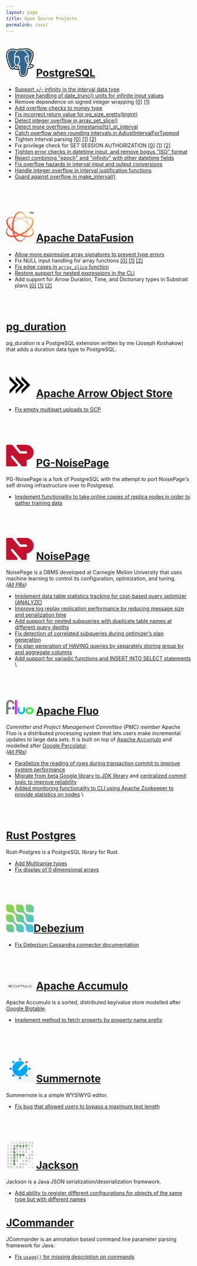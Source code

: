 ```yaml
---
layout: page
title: Open Source Projects
permalink: /oss/
---
```


# [<img src="/assets/img/pg_logo.png" width="75"/>](https://www.postgresql.org/) [PostgreSQL](https://www.postgresql.org/)
- [Support +/- infinity in the interval data type](https://git.postgresql.org/gitweb/?p=postgresql.git;a=commit;h=519fc1bd9e9d7b408903e44f55f83f6db30742b7)
- [Improve handling of date_trunc() units for infinite input values](https://git.postgresql.org/gitweb/?p=postgresql.git;a=commit;h=d85ce012f99f63249bb45a78fcecb7a2383920b1)
- Remove dependence on signed integer wrapping [[0]](https://git.postgresql.org/gitweb/?p=postgresql.git;a=commit;h=9e9a2b7031f64e49fcaf28f21a4e70eb1212165f) [[1]](https://git.postgresql.org/gitweb/?p=postgresql.git;a=commit;h=108d2adb9e9e084cd57bf514d06ef4b954719ffa)
- [Add overflow checks to money type](https://git.postgresql.org/gitweb/?p=postgresql.git;a=commit;h=22b0ccd65d275d227a7d911aede12d34e1b5dfc9)
- [Fix incorrect return value for pg_size_pretty(bigint)](https://git.postgresql.org/gitweb/?p=postgresql.git;a=commit;h=b181062aa5727a013c96b64476f884c992b5068d)
- [Detect integer overflow in array_set_slice()](https://git.postgresql.org/gitweb/?p=postgresql.git;a=commit;h=991f8cf8abe244547093ddffcc4b9209076f3525)
- [Detect more overflows in timestamp[tz]_pl_interval](https://git.postgresql.org/gitweb/?p=postgresql.git;a=commit;h=4019285c064028fbf613f0e43766416a63b826db)
- [Catch overflow when rounding intervals in AdjustIntervalForTypmod](https://git.postgresql.org/gitweb/?p=postgresql.git;a=commit;h=5ebc9c90173f32cffe373a80835f157b9ebfa3bd)
- Tighten Interval parsing [[0]](https://git.postgresql.org/gitweb/?p=postgresql.git;a=commit;h=d6d1430f404386162831bc32906ad174b2007776) [[1]](https://git.postgresql.org/gitweb/?p=postgresql.git;a=commit;h=165d581f146b09543b832513ee00fead132ba6b1) [[2]](https://git.postgresql.org/gitweb/?p=postgresql.git;a=commit;h=617f9b7d4b10fec00a86802eeb34d7295c52d747)
- Fix privilege check for SET SESSION AUTHORIZATION [[0]](https://git.postgresql.org/gitweb/?p=postgresql.git;a=commit;h=0fef8775382886bef023aee67cb744711ed7a32f) [[1]](https://git.postgresql.org/gitweb/?p=postgresql.git;a=commit;h=9987a7bf34061ed5cffc4e5113da056358976e94) [[2]](https://git.postgresql.org/gitweb/?p=postgresql.git;a=commit;h=a0363ab7aafda7d16ae59e72d86866c02ad3d657)
- [Tighten error checks in datetime input, and remove bogus "ISO" format](https://git.postgresql.org/gitweb/?p=postgresql.git;a=commit;h=5b3c5953553bb9fb0b171abc6041e7c7e9ca5b4d)
- [Reject combining "epoch" and "infinity" with other datetime fields](https://git.postgresql.org/gitweb/?p=postgresql.git;a=commit;h=bcc704b52490492e6bd73c4444056b3e9644504d)
- [Fix overflow hazards in interval input and output conversions](https://git.postgresql.org/gitweb/?p=postgresql.git;a=commit;h=e39f9904671082c5ad3a2c5acbdbd028fa93bf35)
- [Handle integer overflow in interval justification functions](https://git.postgresql.org/gitweb/?p=postgresql.git;a=commit;h=54bd1e43ca56e323aef309dc2dc0e1391825ce68)
- [Guard against overflow in make_interval()](https://git.postgresql.org/gitweb/?p=postgresql.git;a=commit;h=b2d55447a563036579d6777f64a7483dceeab6ea)
<br/>
<br/>

# [<img src="/assets/img/datafusion-logo.png" width="75"/>](https://datafusion.apache.org/) [Apache DataFusion](https://datafusion.apache.org/)
- [Allow more expressive array signatures to prevent type errors](https://github.com/apache/datafusion/pull/14532)
- Fix NULL input handling for array functions [[0]](https://github.com/apache/datafusion/pull/14289) [[1]](https://github.com/apache/datafusion/pull/14527) [[2]](https://github.com/apache/datafusion/pull/14531)
- [Fix edge cases in `array_slice` function](https://github.com/apache/datafusion/pull/14489)
- [Restore support for nested expressions in the CLI](https://github.com/apache/datafusion/pull/14614)
- Add support for Arrow Duration, Time, and Dictionary types in Substrait plans [[0]](https://github.com/apache/datafusion/pull/16503) [[1]](https://github.com/apache/datafusion/pull/16558) [[2]](https://github.com/apache/datafusion/pull/16608)
<br/>
<br/>

# [pg_duration](https://github.com/jkosh44/pg_duration)
pg_duration is a PostgreSQL extension written by me (Joseph Koshakow) that adds a duration data type to PostgreSQL.
<br/>
<br/>

# [<img src="/assets/img/arrow-logo.svg" width="75"/>](https://crates.io/crates/object_store) [Apache Arrow Object Store](https://crates.io/crates/object_store)
  - [Fix empty multipart uploads to GCP](https://github.com/apache/datafusion/pull/14532)
<br/>
<br/>

# [<img src="/assets/img/noisepage-icon.svg" width="75"/>](https://github.com/cmu-db/postgres) [PG-NoisePage](https://github.com/cmu-db/postgres)
PG-NoisePage is a fork of PostgreSQL with the attempt to port NoisePage's self driving infrastructure over to Postgresql.
- [Implement functionality to take online copies of replica nodes in order to gather training data](https://github.com/cmu-db/postgres/pull/19)
<br/>
<br/>

# [<img src="/assets/img/noisepage-icon.svg" width="75"/>](https://noise.page/) [NoisePage](https://noise.page/)
NoisePage is a DBMS developed at Carnegie Mellon University that uses machine learning to control its configuration, optimization, and tuning. \
*([All PRs](https://github.com/cmu-db/noisepage/pulls?q=is%3Apr+is%3Aclosed+author%3Ajkosh44))*
- [Implement data table statistics tracking for cost-based query optimizer (ANALYZE)](https://github.com/cmu-db/noisepage/pull/1450)
- [Improve log replay replication performance by reducing message size and serialization time](https://github.com/cmu-db/noisepage/pull/1572)
- [Add support for nested subqueries with duplicate table names at different query depths](https://github.com/cmu-db/noisepage/pull/1619)
- [Fix detection of correlated subqueries during optimizer’s plan generation](https://github.com/cmu-db/noisepage/pull/1405)
- [Fix plan generation of HAVING queries by separately storing group by and aggregate columns](https://github.com/cmu-db/noisepage/pull/1310)
- [Add support for variadic functions and INSERT INTO SELECT statements](https://github.com/cmu-db/noisepage/pull/1139) \
<br/>
<br/>

# [<img src="/assets/img/fluo-logo.png" width="75"/>](https://fluo.apache.org/) [Apache Fluo](https://fluo.apache.org/)
*Committer and Project Management Committee (PMC) member*
Apache Fluo is a distributed processing system that lets users make incremental updates to large data sets. It is built on top of [Apache Accumulo](https://accumulo.apache.org/) and modelled after [Google Percolator](https://research.google/pubs/pub36726/). \
*([All PRs](https://github.com/apache/fluo/pulls?q=is%3Apr+is%3Aclosed+author%3Ajkosh44))*
- [Parallelize the reading of rows during transaction commit to improve system performance](https://github.com/apache/fluo/pull/1080)
- [Migrate from beta Google library to JDK library](https://github.com/apache/fluo/pull/975) and [centralized commit logic to improve reliability](https://github.com/apache/fluo/pull/1001)
- [Added monitoring functionality to CLI using Apache Zookeeper to provide statistics on nodes](https://github.com/apache/fluo/pull/1087) \
<br/>
<br/>

# [Rust Postgres](https://github.com/sfackler/rust-postgres)
Rust-Postgres is a PostgreSQL library for Rust.
- [Add Multirange types](https://github.com/sfackler/rust-postgres/pull/963)
- [Fix display of 0 dimensional arrays](https://github.com/sfackler/rust-postgres-array/pull/12)
<br/>
<br/>

# [<img src="/assets/img/debezium-logo.png" width="75"/>](https://debezium.io/)[Debezium](https://debezium.io/)
- [Fix Debezium Cassandra connector documentation](https://github.com/debezium/debezium/pull/6365)
<br/>
<br/>

# [<img src="/assets/img/accumulo-logo.png" width="75"/>](https://accumulo.apache.org/) [Apache Accumulo](https://accumulo.apache.org/)
Apache Accumulo is a sorted, distributed key/value store modelled after [Google Bigtable](https://research.google/pubs/pub27898/).
- [Implement method to fetch property by property name prefix](https://github.com/apache/accumulo/pull/1701)
<br/>
<br/>

# [<img src="/assets/img/summernote-logo.png" width="75"/>](https://summernote.org/) [Summernote](https://summernote.org/)
Summernote is a simple WYSIWYG editor.
- [Fix bug that allowed users to bypass a maximum text length](https://github.com/summernote/summernote/pull/2865)
<br/>
<br/>

# [<img src="/assets/img/jackson-logo.png" width="75"/>](https://github.com/FasterXML/jackson) [Jackson](https://github.com/FasterXML/jackson)
Jackson is a Java JSON serialization/deserialization framework.
- [Add ability to register different configurations for objects of the same type but with different names](https://github.com/FasterXML/jackson-databind/pull/2523)

# [JCommander](https://jcommander.org/)
JCommander is an annotation based command line parameter parsing framework for Java.
- [Fix `usage()` for missing description on commands](https://github.com/cbeust/jcommander/commit/d5e14a9b43a450acc1f595e2d9a9536e47514b2a)

